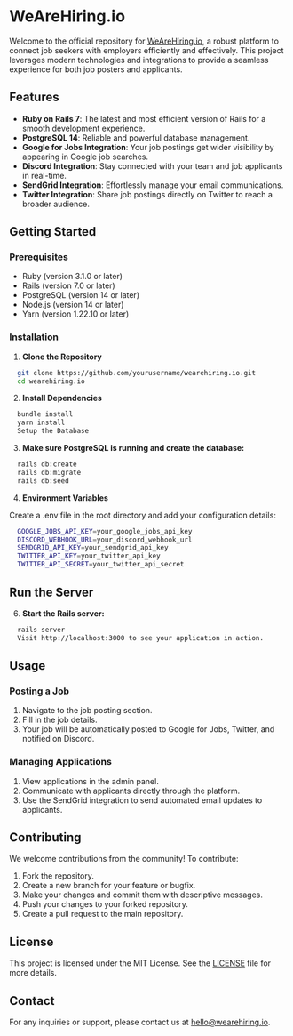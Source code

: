# WeAreHiring.io

Welcome to the official repository for [WeAreHiring.io](https://www.wearehiring.io/), a robust platform to connect job seekers with employers efficiently and effectively. This project leverages modern technologies and integrations to provide a seamless experience for both job posters and applicants.

## Features

- **Ruby on Rails 7**: The latest and most efficient version of Rails for a smooth development experience.
- **PostgreSQL 14**: Reliable and powerful database management.
- **Google for Jobs Integration**: Your job postings get wider visibility by appearing in Google job searches.
- **Discord Integration**: Stay connected with your team and job applicants in real-time.
- **SendGrid Integration**: Effortlessly manage your email communications.
- **Twitter Integration**: Share job postings directly on Twitter to reach a broader audience.

## Getting Started

### Prerequisites

- Ruby (version 3.1.0 or later)
- Rails (version 7.0 or later)
- PostgreSQL (version 14 or later)
- Node.js (version 14 or later)
- Yarn (version 1.22.10 or later)

### Installation

1. **Clone the Repository**

```bash
  git clone https://github.com/yourusername/wearehiring.io.git
  cd wearehiring.io
```

2. **Install Dependencies**

```bash
  bundle install
  yarn install
  Setup the Database
```

3. **Make sure PostgreSQL is running and create the database:**

```bash
  rails db:create
  rails db:migrate
  rails db:seed
```

4. **Environment Variables**

Create a .env file in the root directory and add your configuration details:

```bash
  GOOGLE_JOBS_API_KEY=your_google_jobs_api_key
  DISCORD_WEBHOOK_URL=your_discord_webhook_url
  SENDGRID_API_KEY=your_sendgrid_api_key
  TWITTER_API_KEY=your_twitter_api_key
  TWITTER_API_SECRET=your_twitter_api_secret
```

## Run the Server

6. **Start the Rails server:**

```bash
  rails server
  Visit http://localhost:3000 to see your application in action.
```


## Usage

### Posting a Job

1. Navigate to the job posting section.
2. Fill in the job details.
3. Your job will be automatically posted to Google for Jobs, Twitter, and notified on Discord.

### Managing Applications

1. View applications in the admin panel.
2. Communicate with applicants directly through the platform.
3. Use the SendGrid integration to send automated email updates to applicants.

## Contributing

We welcome contributions from the community! To contribute:

1. Fork the repository.
2. Create a new branch for your feature or bugfix.
3. Make your changes and commit them with descriptive messages.
4. Push your changes to your forked repository.
5. Create a pull request to the main repository.

## License

This project is licensed under the MIT License. See the [LICENSE](LICENSE) file for more details.

## Contact

For any inquiries or support, please contact us at [hello@wearehiring.io](mailto:hello@wearehiring.io).
